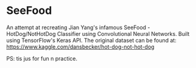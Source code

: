 # SeeFood
An attempt at recreating Jian Yang's infamous SeeFood - HotDog/NotHotDog Classifier using Convolutional Neural Networks. Built using TensorFlow's Keras API. 
The original dataset can be found at: https://www.kaggle.com/dansbecker/hot-dog-not-hot-dog









PS: tis jus for fun n practice. 
